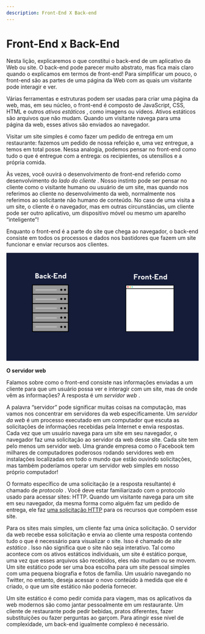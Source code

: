 ```yaml
---
description: Front-End X Back-end
---
```


# Front-End x Back-End

Nesta lição, explicaremos o que constitui o back-end de um aplicativo da Web ou site. O back-end pode parecer muito abstrato, mas fica mais claro quando o explicamos em termos de front-end! Para simplificar um pouco, o front-end são as partes de uma página da Web com as quais um visitante pode interagir e ver.

Várias ferramentas e estruturas podem ser usadas para criar uma página da web, mas, em seu núcleo, o front-end é composto de JavaScript, CSS, HTML e outros _ativos estáticos_ , como imagens ou vídeos. Ativos estáticos são arquivos que não mudam. Quando um visitante navega para uma página da web, esses ativos são enviados ao navegador.

Visitar um site simples é como fazer um pedido de entrega em um restaurante: fazemos um pedido de nossa refeição e, uma vez entregue, a temos em total posse. Nessa analogia, podemos pensar no front-end como tudo o que é entregue com a entrega: os recipientes, os utensílios e a própria comida.

Às vezes, você ouvirá o desenvolvimento de front-end referido como desenvolvimento do _lado do cliente_ . Nosso instinto pode ser pensar no cliente como o visitante humano ou usuário de um site, mas quando nos referimos ao cliente no desenvolvimento da web, normalmente nos referimos ao solicitante não humano de conteúdo. No caso de uma visita a um site, o cliente é o navegador, mas em outras circunstâncias, um cliente pode ser outro aplicativo, um dispositivo móvel ou mesmo um aparelho “inteligente”!

Enquanto o front-end é a parte do site que chega ao navegador, o back-end consiste em todos os processos e dados nos bastidores que fazem um site funcionar e enviar recursos aos clientes.

![](../../.gitbook/assets/nodebackendfrontend_update_1-2-.gif)

**O servidor web**

Falamos sobre como o front-end consiste nas informações enviadas a um cliente para que um usuário possa ver e interagir com um site, mas de onde vêm as informações? A resposta é um _servidor web_ .

A palavra “servidor” pode significar muitas coisas na computação, mas vamos nos concentrar em servidores da web especificamente. Um _servidor da web_ é um processo executado em um computador que escuta as solicitações de informações recebidas pela Internet e envia respostas. Cada vez que um usuário navega para um site em seu navegador, o navegador faz uma solicitação ao servidor da web desse site. Cada site tem pelo menos um servidor web. Uma grande empresa como o Facebook tem milhares de computadores poderosos rodando servidores web em instalações localizadas em todo o mundo que estão ouvindo solicitações, mas também poderíamos operar um servidor web simples em nosso próprio computador!

O formato específico de uma solicitação \(e a resposta resultante\) é chamado de _protocolo_ . Você deve estar familiarizado com o protocolo usado para acessar sites: HTTP. Quando um visitante navega para um site em seu navegador, da mesma forma como alguém faz um pedido de entrega, ele faz [uma solicitação HTTP](https://www.codecademy.com/articles/http-requests) para os recursos que compõem esse site.

Para os sites mais simples, um cliente faz uma única solicitação. O servidor da web recebe essa solicitação e envia ao cliente uma resposta contendo tudo o que é necessário para visualizar o site. Isso é chamado de _site estático_ . Isso não significa que o site não seja interativo. Tal como acontece com os ativos estáticos individuais, um site é estático porque, uma vez que esses arquivos são recebidos, eles não mudam ou se movem. Um site estático pode ser uma boa escolha para um site pessoal simples com uma pequena biografia e fotos de família. Um usuário navegando no Twitter, no entanto, deseja acessar o novo conteúdo à medida que ele é criado, o que um site estático não poderia fornecer.

Um site estático é como pedir comida para viagem, mas os aplicativos da web modernos são como jantar pessoalmente em um restaurante. Um cliente de restaurante pode pedir bebidas, pratos diferentes, fazer substituições ou fazer perguntas ao garçom. Para atingir esse nível de complexidade, um back-end igualmente complexo é necessário.



